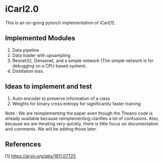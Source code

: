 # iCarl2.0
This is an on-going pytorch implementation of iCarl[1].
## Implemented Modules
1. Data pipeline
2. Data loader with upsampling
3. Resnet32, Densenet, and a simple network (The simple network is for debugging on a CPU based system).
4. Distillation loss.

## Ideas to implement and test
1. Auto-encoder to preserve information of a class 
2. Weights for binary cross entropy for significantly faster training

Note : We are reimplementing the paper even though the Theano code is already available because reimplementing clarifies a lot of confusions. Also, because we are iterating very quickly, there is little focus on documentation and comments. We will be adding those later.

## References
[1] https://arxiv.org/abs/1611.07725

